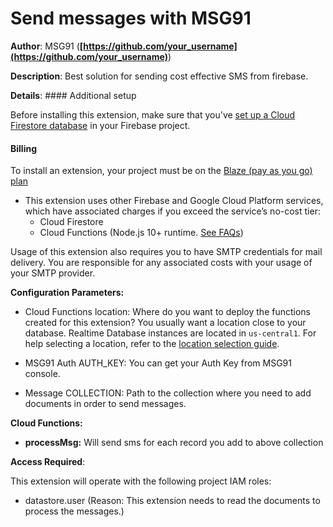 # Send messages with MSG91

**Author**: MSG91 (**[https://github.com/your_username](https://github.com/your_username)**)

**Description**: Best solution for sending cost effective SMS from firebase.



**Details**: #### Additional setup

Before installing this extension, make sure that you've [set up a Cloud Firestore database](https://firebase.google.com/docs/firestore/quickstart) in your Firebase project.

#### Billing
To install an extension, your project must be on the [Blaze (pay as you go) plan](https://firebase.google.com/pricing)

- This extension uses other Firebase and Google Cloud Platform services, which have associated charges if you exceed the service’s no-cost tier:
  - Cloud Firestore
  - Cloud Functions (Node.js 10+ runtime. [See FAQs](https://firebase.google.com/support/faq#extensions-pricing))

Usage of this extension also requires you to have SMTP credentials for mail delivery. You are responsible for any associated costs with your usage of your SMTP provider.



**Configuration Parameters:**

* Cloud Functions location: Where do you want to deploy the functions created for this extension? You usually want a location close to your database. Realtime Database instances are located in `us-central1`. For help selecting a location, refer to the [location selection guide](https://firebase.google.com/docs/functions/locations).

* MSG91 Auth AUTH_KEY: You can get your Auth Key from MSG91 console.

* Message COLLECTION: Path to the collection where you need to add documents in order to send messages.



**Cloud Functions:**

* **processMsg:** Will send sms for each record you add to above collection



**Access Required**:



This extension will operate with the following project IAM roles:

* datastore.user (Reason: This extension needs to read the documents to process the messages.)

